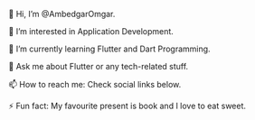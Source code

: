 👋 Hi, I’m @AmbedgarOmgar.



👀 I’m interested in Application Development.



🌱 I’m currently learning Flutter and Dart Programming.



💬 Ask me about Flutter or any tech-related stuff.



📫 How to reach me: Check social links below.



⚡ Fun fact: My favourite present is book and I love to eat sweet.

